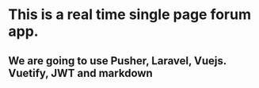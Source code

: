 # This is a real time single page forum app.

## We are going to use Pusher, Laravel, Vuejs. Vuetify, JWT and markdown
